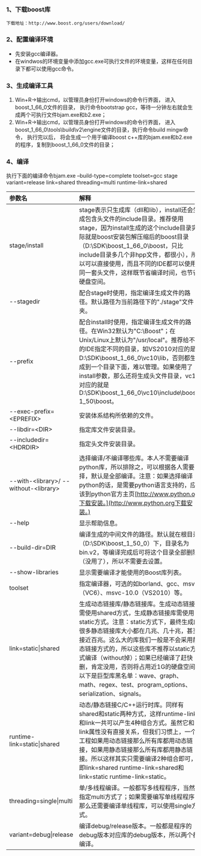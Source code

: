 ### 1、下载boost库

```
下载地址：http://www.boost.org/users/download/
```

### 2、配置编译环境

* 先安装gcc编译器。
* 在windwos的环境变量中添加gcc.exe可执行文件的环境变量，这样在任何目录下都可以使用gcc命令。

### 3、生成编译工具

1. Win+R-&gt;输出cmd，以管理员身份打开windows的命令行界面， 进入boost\_1\_66\_0文件的目录， 执行命令bootstrap gcc，等待一分钟左右就会生成两个可执行文件bjam.exe和b2.exe；
2. Win+R-&gt;输出cmd，以管理员身份打开windows的命令行界面， 进入boost\_1\_66\_0\tools\build\v2\engine文件的目录，执行命令build mingw命令， 执行完以后， 将会生成一个用于编译boost c++库的bjam.exe和b2.exe的程序，复制到boost\_1\_66\_0文件的目录；

### 4、编译

执行下面的编译命令bjam.exe –build-type=complete toolset=gcc stage variant=release link=shared threading=multi runtime-link=shared

| 参数名 | 解释 |
| :--- | :--- |
| stage/install | stage表示只生成库（dll和lib），install还会生成包含头文件的include目录。推荐使用stage，因为install生成的这个include目录实际就是boost安装包解压缩后的boost目录（D:\SDK\boost\_1\_66\_0\boost，只比include目录多几个非hpp文件，都很小），所以可以直接使用，而且不同的IDE都可以使用同一套头文件，这样既节省编译时间，也节省硬盘空间。 |
| --stagedir | 配合stage时使用，指定编译生成文件的路径。默认路径为当前路径下的"./stage"文件夹。 |
| --prefix | 配合install时使用，指定编译生成文件的路径。在Win32默认为"C:\Boost"；在Unix/Linux上默认为"/usr/local"。推荐给不同的IDE指定不同的目录，如VS2010对应的是D:\SDK\boost\_1\_66\_0\vc10\lib，否则都生成到一个目录下面，难以管理。如果使用了install参数，那么还将生成头文件目录，vc10对应的就是D:\SDK\boost\_1\_66\_0\vc10\include\boost-1\_50\boost。 |
| --exec-prefix=&lt;EPREFIX&gt; | 安装体系结构所依赖的文件。 |
| --libdir=&lt;DIR&gt; | 指定库文件安装目录。 |
| --includedir=&lt;HDRDIR&gt; | 指定头文件安装目录。 |
| --with-&lt;library&gt;/ --without-&lt;library&gt; | 选择编译/不编译哪些库。本人不需要编译python库，所以排除之，可以根据各人需要选择，默认是全部编译。注意：如果选择编译python的话，是需要python语言支持的，应该到python官方主页[http://www.python.org下载安装。](http://www.python.org下载安装。) |
| --help | 显示帮助信息。 |
| --build-dir=DIR | 编译生成的中间文件的路径。默认就在根目录（D:\SDK\boost\_1\_50\_0）下，目录名为bin.v2，等编译完成后可将这个目录全部删除（没用了），所以不需要去设置。 |
| --show-libraries | 显示需要编译才能使用的Boost库列表。 |
| toolset | 指定编译器，可选的如borland、gcc、msvc（VC6）、msvc-10.0（VS2010）等。 |
| link=static\|shared | 生成动态链接库/静态链接库。生成动态链接库需使用shared方式，生成静态链接库需使用static方式。注意：static方式下，最终生成的很多静态链接库大小都在几兆、几十兆，甚至接近百兆。这么大的库我们一般是不会采用静态链接方式的，所以这些库不推荐以static方式编译（without掉）；如果已经编译了赶快删，肯定没用，否则将占用近1G的硬盘空间。以下是巨型库黑名单：wave、graph、math、regex、test、program\_options、serialization、signals。 |
| runtime-link=static\|shared | 动态/静态链接C/C++运行时库。同样有shared和static两种方式，这样runtime-link和link一共可以产生4种组合方式。虽然它和link属性没有直接关系，但我们习惯上，一个工程如果用动态链接那么所有库都用动态链接，如果用静态链接那么所有库都用静态链接。所以这样其实只需要编译2种组合即可，即link=shared runtime-link=shared和link=static runtime-link=static。 |
| threading=single\|multi | 单/多线程编译。一般都写多线程程序，当然要指定multi方式了；如果需要编写单线程程序，那么还需要编译单线程库，可以使用single方式。 |
| variant=debug\|release | 编译debug/release版本。一般都是程序的debug版本对应库的debug版本，所以两个都编译。 |



